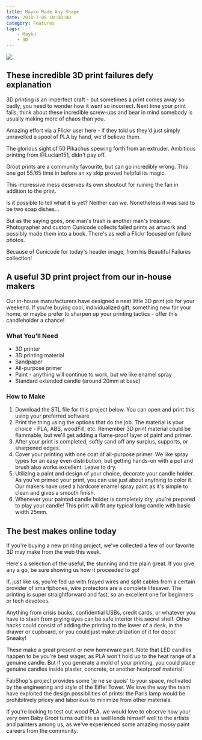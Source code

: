 ```yaml
---
title: Mayku Made Any Shape
date: 2018-7-08 10:00:00
category: Features
tags:
	- Mayku
	- 3D
---
```


![](/images/7.jpg)

## These incredible 3D print failures defy explanation

3D printing is an imperfect craft - but sometimes a print comes away so badly, you need to wonder how it went so incorrect. Next time your print fails, think about these incredible screw-ups and bear in mind somebody is usually making more of chaos than you.

Amazing effort via a Flickr user here - if they told us they'd just simply unravelled a spool of PLA by hand, we'd believe them.

<!-- more -->

The glorious sight of 50 Pikachus spewing forth from an extruder. Ambitious printing from @Lucian151, didn't pay off.

Groot prints are a community favourite, but can go incredibly wrong. This one got 55/65 time in before an xy skip proved helpful its magic.

This impressive mess deserves its own shoutout for ruining the fan in addition to the print.

Is it possible to tell what it is yet? Neither can we. Nonetheless it was said to be two soap dishes...

But as the saying goes, one man's trash is another man's treasure. Photographer and custom Cunicode collects failed prints as artwork and possibly made them into a book. There's as well a Flickr focused on failure photos.

Because of Cunicode for today's header image, from his Beautiful Failures collection!

## A useful 3D print project from our in-house makers

Our in-house manufacturers have designed a neat little 3D print job for your weekend. If you're buying cool, individualized gift, something new for your home, or maybe prefer to sharpen up your printing tactics - offer this candleholder a chance!

### What You'll Need

 - 3D printer
 - 3D printing material
 - Sandpaper
 - All-purpose primer
 - Paint - anything will continue to work, but we like enamel spray
 - Standard extended candle (around 20mm at base)

### How to Make

1. Download the STL file for this project below. You can open and print this using your preferred software
2. Print the thing using the options that do the job. The material is your choice - PLA, ABS, woodFill, etc. Remember 3D print material could be flammable, but we'll get adding a flame-proof layer of paint and primer.
3. After your print is completed, softly sand off any surplus, supports, or sharpened edges.
4. Cover your printing with one coat of all-purpose primer. We like spray types for an easy even distribution, but getting hands-on with a pot and brush also works excellent. Leave to dry.
5. Utilizing a paint and design of your choice, decorate your candle holder. As you've primed your print, you can use just about anything to color it. Our makers have used a hardcore enamel spray paint as it's simple to clean and gives a smooth finish.
6. Whenever your painted candle holder is completely dry, you're prepared to play your candle! This print will fit any typical long candle with basic width 25mm.

## The best makes online today

If you're buying a new printing project, we've collected a few of our favorite 3D may make from the web this week.

Here's a selection of the useful, the stunning and the plain great. If you give any a go, be sure showing us how it proceeded to go!

If, just like us, you're fed up with frayed wires and split cables from a certain provider of smartphones, wire protectors are a complete lifesaver. The printing is super straightforward and fast, so an excellent one for beginners or tech devotees.

Anything from crisis bucks, confidential USBs, credit cards, or whatever you have to stash from prying eyes can be safe interior this secret shelf. Other hacks could consist of adding the printing to the lower of a desk, in the drawer or cupboard, or you could just make utilization of it for decor. Sneaky!

These make a great present or new homeware part. Note that LED candles happen to be you're best wager, as PLA won't hold up to the heat range of a genuine candle. But if you generate a mold of your printing, you could place genuine candles inside plaster, concrete, or another heatproof material!

FabShop's project provides some 'je ne se quois' to your space, motivated by the engineering and style of the Eiffel Tower. We love the way the team have exploited the design possibilities of prints: the Paris lamp would be prohibitively pricey and laborious to minimize from other materials.

If you're looking to test out wood PLA, we would love to observe how your very own Baby Groot turns out! He as well lends himself well to the artists and painters among us, as we've experienced some amazing mossy paint careers from the community.